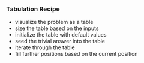 
### Tabulation Recipe

* visualize the problem as a table
* size the table based on the inputs
* initialize the table with default values
* seed the trivial answer into the table
* iterate through the table
* fill further positions based on the current position 